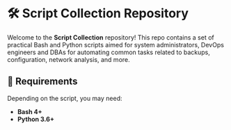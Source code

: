 # 🛠️ Script Collection Repository

Welcome to the **Script Collection** repository! This repo contains a set of practical Bash and Python scripts aimed for system administrators, DevOps engineers and DBAs for automating common tasks related to backups, configuration, network analysis, and more.

## 🧰 Requirements

Depending on the script, you may need:

- **Bash 4+**
- **Python 3.6+**

